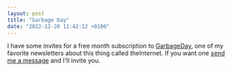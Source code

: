 ```yaml
---
layout: post
title: "Garbage Day"
date: "2022-12-20 11:42:12 +0100"
---
```


I have some invites for a free month subscription to
[GarbageDay](https://garbageday.email), one of my favorite newsletters about
this thing called theInternet. If you want one [send me a message](/contact)
and I'll invite you.
